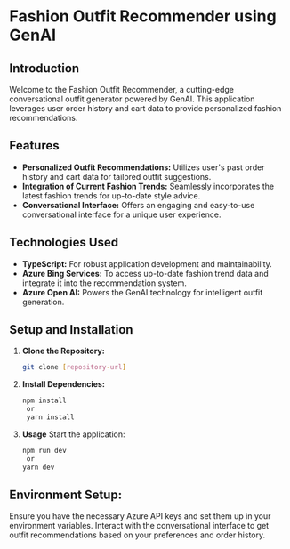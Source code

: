 # Fashion Outfit Recommender using GenAI

## Introduction
Welcome to the Fashion Outfit Recommender, a cutting-edge conversational outfit generator powered by GenAI. This application leverages user order history and cart data to provide personalized fashion recommendations.

## Features
- **Personalized Outfit Recommendations:** Utilizes user's past order history and cart data for tailored outfit suggestions.
- **Integration of Current Fashion Trends:** Seamlessly incorporates the latest fashion trends for up-to-date style advice.
- **Conversational Interface:** Offers an engaging and easy-to-use conversational interface for a unique user experience.

## Technologies Used
- **TypeScript:** For robust application development and maintainability.
- **Azure Bing Services:** To access up-to-date fashion trend data and integrate it into the recommendation system.
- **Azure Open AI:** Powers the GenAI technology for intelligent outfit generation.

## Setup and Installation
1. **Clone the Repository:**
   ```bash
   git clone [repository-url]

2. **Install Dependencies:**
   ```bash
   npm install
    or
    yarn install


3. **Usage**
Start the application:
   ```bash
   npm run dev
    or
   yarn dev
   ```

## Environment Setup:
Ensure you have the necessary Azure API keys and set them up in your environment variables.
Interact with the conversational interface to get outfit recommendations based on your preferences and order history.


